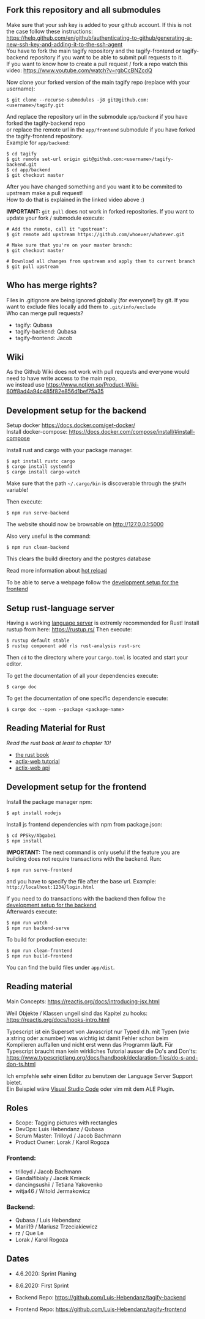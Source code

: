 
## Fork this repository and all submodules
Make sure that your ssh key is added to your github account.
If this is not the case follow these instructions: https://help.github.com/en/github/authenticating-to-github/generating-a-new-ssh-key-and-adding-it-to-the-ssh-agent  
You have to fork the main tagify repository and the tagify-frontend or tagify-backend repository if you want to be able to submit pull requests to it.  
If you want to know how to create a pull request / fork a repo watch this video: https://www.youtube.com/watch?v=rgbCcBNZcdQ  

Now clone your forked version of the main tagify repo (replace <username> with your username):
```
$ git clone --recurse-submodules -j8 git@github.com:<username>/tagify.git
```
And replace the repository url in the submodule `app/backend` if you have forked the tagify-backend repo  
or replace the remote url in the `app/frontend` submodule if you have forked the tagify-frontend repository.  
Example for `app/backend`:
```
$ cd tagify
$ git remote set-url origin git@github.com:<username>/tagify-backend.git
$ cd app/backend
$ git checkout master
```
After you have changed something and you want it to be commited to upstream make a pull request!  
How to do that is explained in the linked video above :)

**IMPORTANT:** `git pull` does not work in forked repositories. If you want to update your fork / submodule execute:
```
# Add the remote, call it "upstream":
$ git remote add upstream https://github.com/whoever/whatever.git

# Make sure that you're on your master branch:
$ git checkout master

# Download all changes from upstream and apply them to current branch
$ git pull upstream
```

## Who has merge rights?
Files in .gitignore are being ignored globally (for everyone!) by git. If you want to exclude files locally add them to `.git/info/exclude`  
Who can merge pull requests? 
* tagify: Qubasa
* tagify-backend: Qubasa
* tagify-frontend: Jacob

## Wiki
As the Github Wiki does not work with pull requests and everyone would need to have write access to the main repo,  
we instead use https://www.notion.so/Product-Wiki-60ff8ad4a94c485f82e856d1bef75a35

## Development setup for the backend
Setup docker https://docs.docker.com/get-docker/  
Install docker-compose: https://docs.docker.com/compose/install/#install-compose  

Install rust and cargo with your package manager.
```
$ apt install rustc cargo
$ cargo install systemfd
$ cargo install cargo-watch
```
Make sure that the path `~/.cargo/bin` is discoverable
through the `$PATH` variable!

Then execute:
```
$ npm run serve-backend
```
The website should now be browsable
on http://127.0.0.1:5000

Also very useful is the command:
```
$ npm run clean-backend
```
This clears the build directory and the postgres database

Read more information about [hot reload](https://actix.rs/docs/autoreload/)

To be able to serve a webpage follow the [development setup for the frontend](#development-setup-for-the-frontend)


## Setup rust-language server
Having a working [language server](https://en.wikipedia.org/wiki/Language_Server_Protocol) is extremly recommended for Rust!
Install rustup from here: https://rustup.rs/
Then execute:
```
$ rustup default stable
$ rustup component add rls rust-analysis rust-src
```
Then `cd` to the directory where your `Cargo.toml` is located
and start your editor.

To get the documentation of all your dependencies execute:
```
$ cargo doc
```
To get the documentation of one specific dependencie execute:
```
$ cargo doc --open --package <package-name>
```


## Reading Material for Rust
*Read the rust book at _least_ to chapter 10!*
* [the rust book](https://doc.rust-lang.org/stable/book/ch01-01-installation.html)
* [actix-web tutorial](https://actix.rs/docs/application/)
* [actix-web api](https://docs.rs/actix-web/2.0.0/actix_web/#modules)


## Development setup for the frontend
Install the package manager npm:
```
$ apt install nodejs
```
Install js frontend dependencies with npm from package.json:
```
$ cd PPSky/Abgabe1
$ npm install
```

**IMPORTANT:** The next command is only useful if the feature you are
building does not require transactions with the backend.
Run:
```
$ npm run serve-frontend
```
and you have to specify the file after the base url.
Example: `http://localhost:1234/login.html`

If you need to do transactions with the backend then follow the [development setup for the backend](#development-setup-for-the-backend)  
Afterwards execute:
```
$ npm run watch
$ npm run backend-serve
```

To build for production execute:
```
$ npm run clean-frontend
$ npm run build-frontend
```

You can find the build files under `app/dist`.

## Reading material
Main Concepts:
https://reactjs.org/docs/introducing-jsx.html

Weil Objekte / Klassen ungeil sind das Kapitel zu hooks:
https://reactjs.org/docs/hooks-intro.html

Typescript ist ein Superset von Javascript nur Typed d.h. mit Typen (wie a:string oder a:number) was
wichtig ist damit Fehler schon beim Kompilieren auffallen und nicht erst
wenn das Programm läuft.
Für Typescript braucht man kein wirkliches Tutorial ausser die Do's and Don'ts:  
https://www.typescriptlang.org/docs/handbook/declaration-files/do-s-and-don-ts.html

Ich empfehle sehr einen Editor zu benutzen der Language Server Support bietet.  
Ein Beispiel wäre [Visual Studio Code](https://code.visualstudio.com/) oder vim mit dem ALE Plugin.  


## Roles

* Scope: Tagging pictures with rectangles
* DevOps: Luis Hebendanz / Qubasa
* Scrum Master: Trilloyd / Jacob Bachmann
* Product Owner: Lorak / Karol Rogoza

### Frontend:
 * trilloyd / Jacob Bachmann
 * Gandalfibialy / Jacek Kmiecik
 * dancingsushii / Tetiana Yakovenko
 * witja46 / Witold Jermakowicz

### Backend:
 * Qubasa / Luis Hebendanz
 * Marii19 / Mariusz Trzeciakiewicz
 * rz / Que Le
 * Lorak / Karol Rogoza

## Dates
* 4.6.2020: Sprint Planing
* 8.6.2020: First Sprint

* Backend Repo:
 https://github.com/Luis-Hebendanz/tagify-backend
* Frontend Repo:
 https://github.com/Luis-Hebendanz/tagify-frontend
